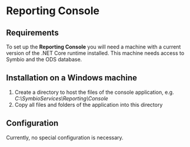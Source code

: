 # Reporting Console 

## Requirements

To set up the **Reporting Console** you will need a machine with a current version of the .NET Core runtime installed. This machine needs access to Symbio and the ODS database.

## Installation on a Windows machine

1. Create a directory to host the files of the console application, e.g. _C:\SymbioServices\Reporting\Console_
2. Copy all files and folders of the application into this directory

## Configuration

Currently, no special configuration is necessary.